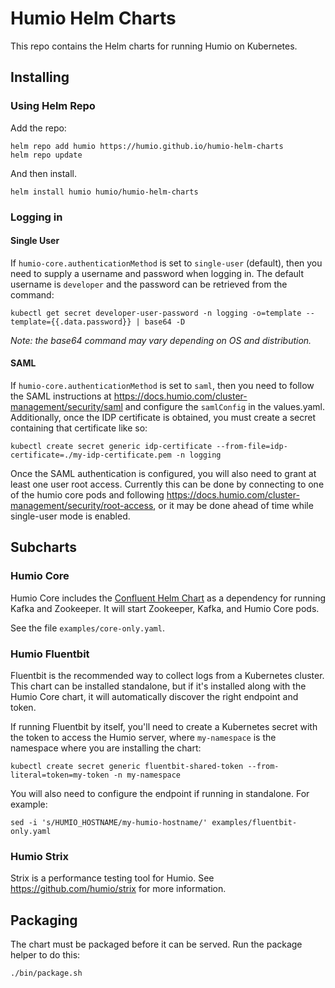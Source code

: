 # Humio Helm Charts

This repo contains the Helm charts for running Humio on Kubernetes.

## Installing

### Using Helm Repo

Add the repo:
```
helm repo add humio https://humio.github.io/humio-helm-charts
helm repo update
```

And then install.

```
helm install humio humio/humio-helm-charts 
```

### Logging in

#### Single User

If `humio-core.authenticationMethod` is set to `single-user` (default), then you need to supply a username and password
when logging in. The default username is `developer` and the password can be retrieved from the command:
```
kubectl get secret developer-user-password -n logging -o=template --template={{.data.password}} | base64 -D
```
_Note: the base64 command may vary depending on OS and distribution._

#### SAML

If `humio-core.authenticationMethod` is set to `saml`, then you need to follow the SAML instructions at
https://docs.humio.com/cluster-management/security/saml and configure the `samlConfig` in the values.yaml. Additionally,
once the IDP certificate is obtained, you must create a secret containing that certificate like so:

```
kubectl create secret generic idp-certificate --from-file=idp-certificate=./my-idp-certificate.pem -n logging
```

Once the SAML authentication is configured, you will also need to grant at least one user root access. Currently this
can be done by connecting to one of the humio core pods and following
https://docs.humio.com/cluster-management/security/root-access, or it may be done ahead of time while single-user mode
 is enabled.

## Subcharts

### Humio Core

Humio Core includes the [Confluent Helm Chart](https://github.com/confluentinc/cp-helm-charts) as a dependency for
running Kafka and Zookeeper. It will start Zookeeper, Kafka, and Humio Core pods.

See the file `examples/core-only.yaml`.

### Humio Fluentbit

Fluentbit is the recommended way to collect logs from a Kubernetes cluster. This chart can be installed standalone, but
if it's installed along with the Humio Core chart, it will automatically discover the right endpoint and token.

If running Fluentbit by itself, you'll need to create a Kubernetes secret with the token to access the Humio server,
where `my-namespace` is the namespace where you are installing the chart:

```
kubectl create secret generic fluentbit-shared-token --from-literal=token=my-token -n my-namespace
```

You will also need to configure the endpoint if running in standalone. For example:

```
sed -i 's/HUMIO_HOSTNAME/my-humio-hostname/' examples/fluentbit-only.yaml
```

### Humio Strix

Strix is a performance testing tool for Humio. See https://github.com/humio/strix for more information.

## Packaging

The chart must be packaged before it can be served. Run the package helper to do this:
```
./bin/package.sh
```
